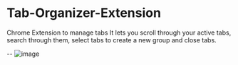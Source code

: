 # Tab-Organizer-Extension
Chrome Extension to manage tabs
It lets you scroll through your active tabs, search through them, select tabs to create a new group and close tabs. 

--
![image](https://user-images.githubusercontent.com/99512444/223199562-4a9ce4dd-a88a-4768-ba22-855e7069168c.png)
